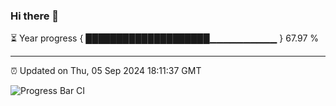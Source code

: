 ### Hi there 👋

⏳ Year progress { ████████████████████▁▁▁▁▁▁▁▁▁▁ } 67.97 %

---

⏰ Updated on Thu, 05 Sep 2024 18:11:37 GMT

![Progress Bar CI](https://github.com/Shyam-Makwana/GitHub-Actions-Demo/workflows/Progress%20Bar%20CI/badge.svg)
